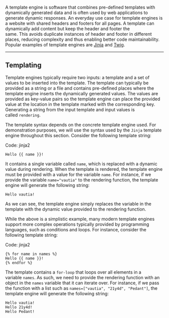 A template engine is software that combines pre-defined templates with dynamically generated data and is often used by web applications to generate dynamic responses. An everyday use case for template engines is a website with shared headers and footers for all pages. A template can dynamically add content but keep the header and footer the same. This avoids duplicate instances of header and footer in different places, reducing complexity and thus enabling better code maintainability. Popular examples of template engines are [Jinja](https://jinja.palletsprojects.com/en/3.1.x/) and [Twig](https://twig.symfony.com/).

---

## Templating

Template engines typically require two inputs: a template and a set of values to be inserted into the template. The template can typically be provided as a string or a file and contains pre-defined places where the template engine inserts the dynamically generated values. The values are provided as key-value pairs so the template engine can place the provided value at the location in the template marked with the corresponding key. Generating a string from the input template and input values is called `rendering`.

The template syntax depends on the concrete template engine used. For demonstration purposes, we will use the syntax used by the `Jinja` template engine throughout this section. Consider the following template string:

Code: jinja2

```jinja2
Hello {{ name }}!
```

It contains a single variable called `name`, which is replaced with a dynamic value during rendering. When the template is rendered, the template engine must be provided with a value for the variable `name`. For instance, if we provide the variable `name="vautia"` to the rendering function, the template engine will generate the following string:

```
Hello vautia!
```

As we can see, the template engine simply replaces the variable in the template with the dynamic value provided to the rendering function.

While the above is a simplistic example, many modern template engines support more complex operations typically provided by programming languages, such as conditions and loops. For instance, consider the following template string:

Code: jinja2

```jinja2
{% for name in names %}
Hello {{ name }}!
{% endfor %}
```

The template contains a `for-loop` that loops over all elements in a variable `names`. As such, we need to provide the rendering function with an object in the `names` variable that it can iterate over. For instance, if we pass the function with a list such as `names=["vautia", "21y4d", "Pedant"]`, the template engine will generate the following string:

```
Hello vautia!
Hello 21y4d!
Hello Pedant!
```